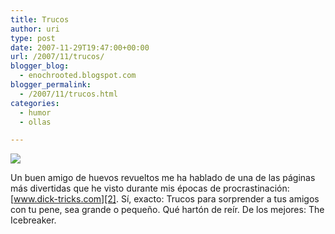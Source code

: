 ```yaml
---
title: Trucos
author: uri
type: post
date: 2007-11-29T19:47:00+00:00
url: /2007/11/trucos/
blogger_blog:
  - enochrooted.blogspot.com
blogger_permalink:
  - /2007/11/trucos.html
categories:
  - humor
  - ollas

---
```

[<img style="display:block;text-align:center;cursor:hand;margin:0 auto 10px;" src="http://bp1.blogger.com/_WEHvyZj_jiU/R08YUqZil6I/AAAAAAAABBw/2qgXNrwxjWw/s320/trick_hulahoop.jpg" border="0" />][1]

Un buen amigo de huevos revueltos me ha hablado de una de las páginas más divertidas que he visto durante mis épocas de procrastinación: [www.dick-tricks.com][2]. Sí, exacto: Trucos para sorprender a tus amigos con tu pene, sea grande o pequeño. Qué hartón de reír. De los mejores: The Icebreaker.

 [1]: http://bp1.blogger.com/_WEHvyZj_jiU/R08YUqZil6I/AAAAAAAABBw/2qgXNrwxjWw/s1600-h/trick_hulahoop.jpg
 [2]: http://www.dick-tricks.com